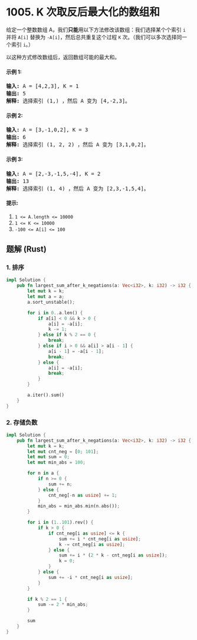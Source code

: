 # 1005. K 次取反后最大化的数组和
给定一个整数数组 A，我们**只能**用以下方法修改该数组：我们选择某个个索引 ```i``` 并将 ```A[i]``` 替换为 ```-A[i]```，然后总共重复这个过程 ```K``` 次。（我们可以多次选择同一个索引 ```i```。）

以这种方式修改数组后，返回数组可能的最大和。

#### 示例 1:
<pre>
<strong>输入:</strong> A = [4,2,3], K = 1
<strong>输出:</strong> 5
<strong>解释:</strong> 选择索引 (1,) ，然后 A 变为 [4,-2,3]。
</pre>

#### 示例 2:
<pre>
<strong>输入:</strong> A = [3,-1,0,2], K = 3
<strong>输出:</strong> 6
<strong>解释:</strong> 选择索引 (1, 2, 2) ，然后 A 变为 [3,1,0,2]。
</pre>

#### 示例 3:
<pre>
<strong>输入:</strong> A = [2,-3,-1,5,-4], K = 2
<strong>输出:</strong> 13
<strong>解释:</strong> 选择索引 (1, 4) ，然后 A 变为 [2,3,-1,5,4]。
</pre>

#### 提示:
1. ```1 <= A.length <= 10000```
2. ```1 <= K <= 10000```
3. ```-100 <= A[i] <= 100```

## 题解 (Rust)

### 1. 排序
```Rust
impl Solution {
    pub fn largest_sum_after_k_negations(a: Vec<i32>, k: i32) -> i32 {
        let mut k = k;
        let mut a = a;
        a.sort_unstable();

        for i in 0..a.len() {
            if a[i] < 0 && k > 0 {
                a[i] = -a[i];
                k -= 1;
            } else if k % 2 == 0 {
                break;
            } else if i > 0 && a[i] > a[i - 1] {
                a[i - 1] = -a[i - 1];
                break;
            } else {
                a[i] = -a[i];
                break;
            }
        }

        a.iter().sum()
    }
}
```

### 2. 存储负数
```Rust
impl Solution {
    pub fn largest_sum_after_k_negations(a: Vec<i32>, k: i32) -> i32 {
        let mut k = k;
        let mut cnt_neg = [0; 101];
        let mut sum = 0;
        let mut min_abs = 100;

        for n in a {
            if n >= 0 {
                sum += n;
            } else {
                cnt_neg[-n as usize] += 1;
            }
            min_abs = min_abs.min(n.abs());
        }

        for i in (1..101).rev() {
            if k > 0 {
                if cnt_neg[i as usize] <= k {
                    sum += i * cnt_neg[i as usize];
                    k -= cnt_neg[i as usize];
                } else {
                    sum += i * (2 * k - cnt_neg[i as usize]);
                    k = 0;
                }
            } else {
                sum += -i * cnt_neg[i as usize];
            }
        }

        if k % 2 == 1 {
            sum -= 2 * min_abs;
        }

        sum
    }
}
```
